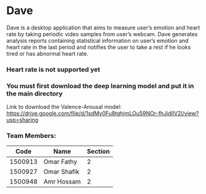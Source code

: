 # Dave

Dave is a desktop application that aims to measure user’s emotion and heart rate by
taking periodic video samples from user’s webcam. Dave generates analysis reports
containing statistical information on user’s emotion and heart rate in the last period and
notifies the user to take a rest if he looks tired or has abnormal heart rate.

### Heart rate is not supported yet

### You must first download the deep learning model and put it in the main directory

Link to download the Valence-Arousal model:  
https://drive.google.com/file/d/1sdMy0Fu8tghjmLOu59NOr-fhJidlIV2l/view?usp=sharing  

### Team Members:

Code          | Name	     | Section
------------- | -------------| -------------
1500913  | Omar Fathy | 2
1500927  | Omar Shafik | 2
1500948  | Amr Hossam | 2
